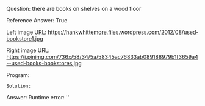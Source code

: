 Question: there are books on shelves on a wood floor

Reference Answer: True

Left image URL: https://hankwhittemore.files.wordpress.com/2012/08/used-bookstore1.jpg

Right image URL: https://i.pinimg.com/736x/58/34/5a/58345ac76833ab089188979b1f3659a4--used-books-bookstores.jpg

Program:

```
Solution:
```
Answer: Runtime error: ''

